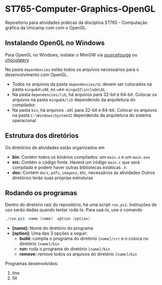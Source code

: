 # ST765-Computer-Graphics-OpenGL
Repositório para atividades práticas da disciplina ST765 - Computação gráfica da Unicamp com com o OpenGL.

## Instalando OpenGL no Windows
Para OpenGL no Windows, instalar o MimGW via [sourcefourge](https://sourceforge.net/projects/mingw/) ou [chocolatery](https://chocolatey.org/install).

Na pasta `dependencies` estão todos os arquivos necessários para o desenvolvimento com OpenGL.
- Todos os arquivos da pasta `dependencies/GL` devem ser colocados na pasta `mingw64\x86_64-w64-mingw32\include\GL`
- Na pasta `dependencies/lib`, há arquivos para 32-bit e 64-bit. Colocar os arquivos na pasta `mingw64/lib` dependendo da arquitetura do compilador.
- Na pasta `bin`, há arquivos `.ddl` para 32-bit e 64-bit. Colocar os arquivos na pasta `C:\Windows\System32` dependendo da arquitetura do sistema operacional

## Estrutura dos diretórios
Os diretórios de atividades estão organizados em
- **bin:** Contém todos os binários compilados: um `main.o` e um `main.exe`
- **src:** Contém o código fonte. Haverá um código `main.c` que será compilado e podem haver outras bibliotecas estáticas `.h`
- **doc:** Contém `docs`, `pdfs`, `imagens`, etc, necessários às atividades
Outros diretórios terão suas próprias estruturas

## Rodando os programas
Dentro do diretório raíz do repositório, há uma script `run.ps1`. Instruções de uso serão dadas quando tentar rodá-lo. Para usá-lo, use o comando
```powershell
./run.ps1 -name [name] -option [option]
```
- **[name]:** Nome do diretório do programa
- **[option]:** Uma das 3 opções a seguir:
  - **build:** compila o programa do diretório `[name]/src` e o coloca no diretório `[name]/bin`
  - **run:** roda o programa do diretório `[name]/bin`
  - **remove:** remove todos os arquivos do diretório `[name]/bin`
    
Programas desenvolvidos:
1. line
2. fill

